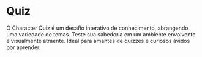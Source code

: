 # Quiz
O Character Quiz é um desafio interativo de conhecimento, abrangendo uma variedade de temas. Teste sua sabedoria em um ambiente envolvente e visualmente atraente. Ideal para amantes de quizzes e curiosos ávidos por aprender.
